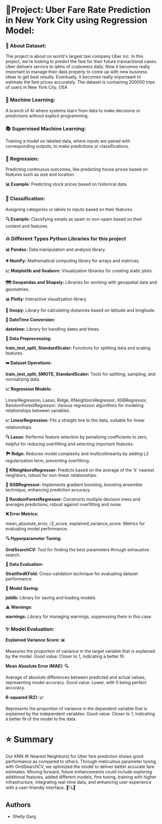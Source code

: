 # 🚖Project: Uber Fare Rate Prediction in New York City using Regression Model:




### 🐍 About Dataset: 

The project is about on world's largest taxi company Uber inc. In this project, we're looking to predict the fare for their future transactional cases. Uber delivers service to lakhs of customers daily. Now it becomes really important to manage their data properly to come up with new business ideas to get best results. Eventually, it becomes really importaant to estimate the fare prices accurately.
The dataset is containing 200000 trips of users in New York City, USA

### 🤖 Machine Learning:
A branch of AI where systems learn from data to make decisions or predictions without explicit programming.

### 📚 Supervised Machine Learning:
Training a model on labeled data, where inputs are paired with corresponding outputs, to make predictions or classifications.

### 🔋 Regression:
Predicting continuous outcomes, like predicting house prices based on features such as size and location.

**📊 Example:** Predicting stock prices based on historical data.

### 🎯 Classification:
Assigning categories or labels to inputs based on their features.

**🔍 Example:** Classifying emails as spam or non-spam based on their content and features.

### ♎ Different Types Python Libraries for this project

**📊 Pandas:** Data manipulation and analysis library.

**➕ NumPy:** Mathematical computing library for arrays and matrices.

**📈 Matplotlib and Seaborn:** Visualization libraries for creating static plots.

**🗺️ Geopandas and Shapely:** Libraries for working with geospatial data and geometries.

**📊 Plotly:** Interactive visualization library.

**📍 Geopy:** Library for calculating distances based on latitude and longitude.

**📅 DateTime Conversion:**

**datetime:** Library for handling dates and times.

**🔢 Data Preprocessing:**

**train_test_split, StandardScaler:** Functions for splitting data and scaling features.

**➡️ Dataset Operations:**

**train_test_split, SMOTE, StandardScaler:** Tools for splitting, sampling, and normalizing data.

**📈 Regression Models:**

LinearRegression, Lasso, Ridge, KNeighborsRegressor, XGBRegressor, RandomForestRegressor: Various regression algorithms for modeling relationships between variables.

**📈 LinearRegression:** Fits a straight line to the data, suitable for linear relationships.

**🔍 Lasso:** Performs feature selection by penalizing coefficients to zero, helpful for reducing overfitting and selecting important features.

**🏞️ Ridge:** Reduces model complexity and multicollinearity by adding L2 regularization term, preventing overfitting.

**🤝 KNeighborsRegressor:** Predicts based on the average of the 'k' nearest neighbors, robust for non-linear relationships.

**🌳 XGBRegressor:** Implements gradient boosting, boosting ensemble technique, enhancing prediction accuracy.

**🌲 RandomForestRegressor:** Constructs multiple decision trees and averages predictions, robust against overfitting and noise.

**❌ Error Metrics:**

mean_absolute_error, r2_score, explained_variance_score: Metrics for evaluating model performance.

**🔍 Hyperparameter Tuning:**

**GridSearchCV:** Tool for finding the best parameters through exhaustive search.

**🔢 Data Evaluation:**

**StratifiedKFold:** Cross-validation technique for evaluating dataset performance.

**💾 Model Saving:**

**joblib:** Library for saving and loading models.

**⚠️ Warnings:**

**warnings:** Library for managing warnings, suppressing them in this case.

### ✨ Model Evaluation:

**Explained Variance Score: 📊**

 Measures the proportion of variance in the target variable that is explained by the model. Good value: Closer to 1, indicating a better fit.

**Mean Absolute Error (MAE): 🔍**

 Average of absolute differences between predicted and actual values, representing model accuracy. Good value: Lower, with 0 being perfect accuracy.

**R-squared (R2): 📈**

 Represents the proportion of variance in the dependent variable that is explained by the independent variables. Good value: Closer to 1, indicating a better fit of the model to the data.

# ⭐ Summary
Our KNN (K Nearest Neighbors) for Uber fare prediction shows good performance as compared to others. Through meticulous parameter tuning with GridSearchCV, we optimized the model to deliver better accurate fare estimates. Moving forward, future enhancements could include exploring additional features, added different models, fine tuning, training with higher infrastructure, integrating real-time data, and enhancing user experience with a user-friendly interface. 🚖🔍🚀
## Authors

- Shelly Garg
